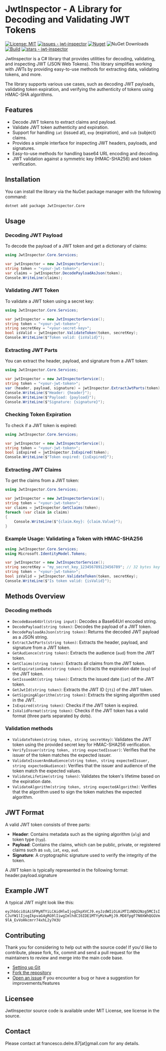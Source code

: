 # JwtInspector - A Library for Decoding and Validating JWT Tokens

[![License: MIT](https://img.shields.io/badge/License-MIT-yellow.svg)](https://opensource.org/licenses/MIT)
[![issues - jwt-inspector](https://img.shields.io/github/issues/engineering87/jwt-inspector)](https://github.com/engineering87/jwt-inspector/issues)
[![Nuget](https://img.shields.io/nuget/v/JwtInspector.Core?style=plastic)](https://www.nuget.org/packages/JwtInspector.Core)
![NuGet Downloads](https://img.shields.io/nuget/dt/JwtInspector.Core)
[![Build](https://github.com/engineering87/jwt-inspector/actions/workflows/dotnet.yml/badge.svg)](https://github.com/engineering87/jwt-inspector/actions/workflows/dotnet.yml)
[![stars - jwt-inspector](https://img.shields.io/github/stars/engineering87/jwt-inspector?style=social)](https://github.com/engineering87/jwt-inspector)

JwtInspector is a C# library that provides utilities for decoding, validating, and inspecting JWT (JSON Web Tokens). This library simplifies working with JWTs by providing easy-to-use methods for extracting data, validating tokens, and more. 

The library supports various use cases, such as decoding JWT payloads, validating token expiration, and verifying the authenticity of tokens using HMAC-SHA algorithms.

## Features

- Decode JWT tokens to extract claims and payload.
- Validate JWT token authenticity and expiration.
- Support for handling `iat` (issued at), `exp` (expiration), and `sub` (subject) claims.
- Provides a simple interface for inspecting JWT headers, payloads, and signatures.
- Easy-to-use methods for handling base64 URL encoding and decoding.
- JWT validation against a symmetric key (HMAC-SHA256) and token verification.

## Installation

You can install the library via the NuGet package manager with the following command:

```bash
dotnet add package JwtInspector.Core
```

## Usage

### Decoding JWT Payload

To decode the payload of a JWT token and get a dictionary of claims:

```csharp
using JwtInspector.Core.Services;

var jwtInspector = new JwtInspectorService();
string token = "<your-jwt-token>";
var claims = jwtInspector.DecodePayloadAsJson(token);
Console.WriteLine(claims);
```

### Validating JWT Token

To validate a JWT token using a secret key:

```csharp
using JwtInspector.Core.Services;

var jwtInspector = new JwtInspectorService();
string token = "<your-jwt-token>";
string secretKey = "<your-secret-key>";
bool isValid = jwtInspector.ValidateToken(token, secretKey);
Console.WriteLine($"Token valid: {isValid}");
```

### Extracting JWT Parts

You can extract the header, payload, and signature from a JWT token:

```csharp
using JwtInspector.Core.Services;

var jwtInspector = new JwtInspectorService();
string token = "<your-jwt-token>";
var (header, payload, signature) = jwtInspector.ExtractJwtParts(token);
Console.WriteLine($"Header: {header}");
Console.WriteLine($"Payload: {payload}");
Console.WriteLine($"Signature: {signature}");
```

### Checking Token Expiration

To check if a JWT token is expired:

```csharp
using JwtInspector.Core.Services;

var jwtInspector = new JwtInspectorService();
string token = "<your-jwt-token>";
bool isExpired = jwtInspector.IsExpired(token);
Console.WriteLine($"Token expired: {isExpired}");
```

### Extracting JWT Claims

To get the claims from a JWT token:

```csharp
using JwtInspector.Core.Services;

var jwtInspector = new JwtInspectorService();
string token = "<your-jwt-token>";
var claims = jwtInspector.GetClaims(token);
foreach (var claim in claims)
{
    Console.WriteLine($"{claim.Key}: {claim.Value}");
}
```

### Example Usage: Validating a Token with HMAC-SHA256

```csharp
using JwtInspector.Core.Services;
using Microsoft.IdentityModel.Tokens;

var jwtInspector = new JwtInspectorService();
string secretKey = "my_secret_key_123456789123456789"; // 32 bytes key
string token = "<your-jwt-token>";
bool isValid = jwtInspector.ValidateToken(token, secretKey);
Console.WriteLine($"Is token valid: {isValid}");
```

## Methods Overview

### Decoding methods

- `DecodeBase64Url(string input)`: Decodes a Base64Url encoded string.
- `DecodePayload(string token)`: Decodes the payload of a JWT token.
- `DecodePayloadAsJson(string token)`: Returns the decoded JWT payload as a JSON string.
- `ExtractJwtParts(string token)`: Extracts the header, payload, and signature from a JWT token.
- `GetAudience(string token)`: Extracts the audience (`aud`) from the JWT token.
- `GetClaims(string token)`: Extracts all claims from the JWT token.
- `GetExpirationDate(string token)`: Extracts the expiration date (`exp`) of the JWT token.
- `GetIssuedAt(string token)`: Extracts the issued date (`iat`) of the JWT token.
- `GetJwtId(string token)`: Extracts the JWT ID (`jti`) of the JWT token.
- `GetSigningAlgorithm(string token)`: Extracts the signing algorithm used in the JWT.
- `IsExpired(string token)`: Checks if the JWT token is expired.
- `IsValidFormat(string token)`: Checks if the JWT token has a valid format (three parts separated by dots).

### Validation methods

- `ValidateToken(string token, string secretKey)`: Validates the JWT token using the provided secret key for HMAC-SHA256 verification.
- `VerifyIssuer(string token, string expectedIssuer)`: Verifies that the issuer of the token matches the expected issuer.
- `ValidateIssuerAndAudience(string token, string expectedIssuer, string expectedAudience)`: Verifies that the issuer and audience of the token match the expected values.
- `ValidateLifetime(string token)`: Validates the token's lifetime based on the expiration date.
- `ValidateAlgorithm(string token, string expectedAlgorithm)`: Verifies that the algorithm used to sign the token matches the expected algorithm.

## JWT Format

A valid JWT token consists of three parts:

- **Header**: Contains metadata such as the signing algorithm (`alg`) and token type (`typ`).
- **Payload**: Contains the claims, which can be public, private, or registered claims such as `sub`, `iat`, `exp`, `aud`.
- **Signature**: A cryptographic signature used to verify the integrity of the token.

A JWT token is typically represented in the following format: header.payload.signature

## Example JWT

A typical JWT might look like this:

`eyJhbGciOiAiSFMyNTYiLCAidHlwIjogIkpXVCJ9.eyJzdWIiOiAiMTIzNDU2Nzg5MCIsICJuYW1lIjogIkpvaG4gRG9lIiwgImlhdCI6IDE1MTYyMzkwMjJ9.MD8fpgF7N0XWhQGGVm9lA_EvVoHkcmrr74xhL2y7H3U`

## Contributing
Thank you for considering to help out with the source code!
If you'd like to contribute, please fork, fix, commit and send a pull request for the maintainers to review and merge into the main code base.

 * [Setting up Git](https://docs.github.com/en/get-started/getting-started-with-git/set-up-git)
 * [Fork the repository](https://docs.github.com/en/pull-requests/collaborating-with-pull-requests/working-with-forks/fork-a-repo)
 * [Open an issue](https://github.com/engineering87/jwt-inspector/issues) if you encounter a bug or have a suggestion for improvements/features

## Licensee
JwtInspector source code is available under MIT License, see license in the source.

## Contact
Please contact at francesco.delre.87[at]gmail.com for any details.
